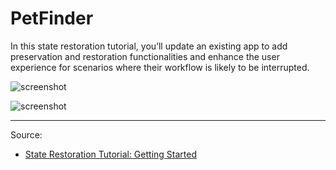 # PetFinder

In this state restoration tutorial, you’ll update an existing app to add preservation and restoration functionalities and enhance the user experience for scenarios where their workflow is likely to be interrupted.

![screenshot](https://koenig-media.raywenderlich.com/uploads/2016/01/State-restoration.jpg)

![screenshot](https://koenig-media.raywenderlich.com/uploads/2015/10/petfinder_details_1.png)

---

Source:

- [State Restoration Tutorial: Getting Started](https://www.raywenderlich.com/117471/state-restoration-tutorial)
